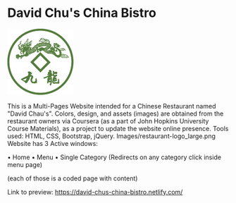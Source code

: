 # David Chu's China Bistro

![](Images/restaurant-logo_large.png)

This is a Multi-Pages Website intended for a Chinese Restaurant named "David Chau's".
 Colors, design, and assets (images) are obtained from the restaurant owners via Coursera (as a part of John Hopkins University Course Materials), as a project to update the website online presence. Tools used: HTML, CSS, Bootstrap, jQuery. 
Images/restaurant-logo_large.png 
Website has 3 Active windows:

•	Home 
•	Menu 
•	Single Category (Redirects on any category click inside menu page)

(each of those is a coded page with content) 

Link to preview: https://david-chus-china-bistro.netlify.com/
